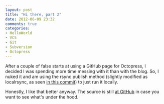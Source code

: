 ```yaml
---
layout: post
title: "Hi there, part 2"
date: 2012-06-09 23:32
comments: true
categories: 
- HelloWorld
- VCS
- Git
- Subversion
- Octopress
---
```


After a couple of false starts at using a GitHub page for Octopress, I decided I was spending more time messing with it than with the blog.  So, I nuked it and am using the rsync publish method (slightly modified as localrsync, as seen [in this commit](https://github.com/BillWeiss/blahg/commit/504edeb72e9a85979e99b6899c7b50f8cc4a222c)) to just run it locally.

Honestly, I like that better anyway.  The source is still [at GitHub](https://github.com/BillWeiss/blahg) in case you want to see what's under the hood.
